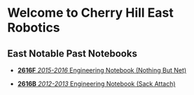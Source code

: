 # Welcome to Cherry Hill East Robotics 



## East Notable Past Notebooks

- [**2616F** _2015-2016_ Engineering Notebook (Nothing But Net)](https://github.com/EastRobotics/Notebooks/raw/master/2616F-2015-16.pdf)

- [**2616B** _2012-2013_ Engineering Notebook (Sack Attach)](https://github.com/EastRobotics/Notebooks/raw/master/2616B-2012-13-BlackTie-EngineeringNotebookCompressed.pdf)




